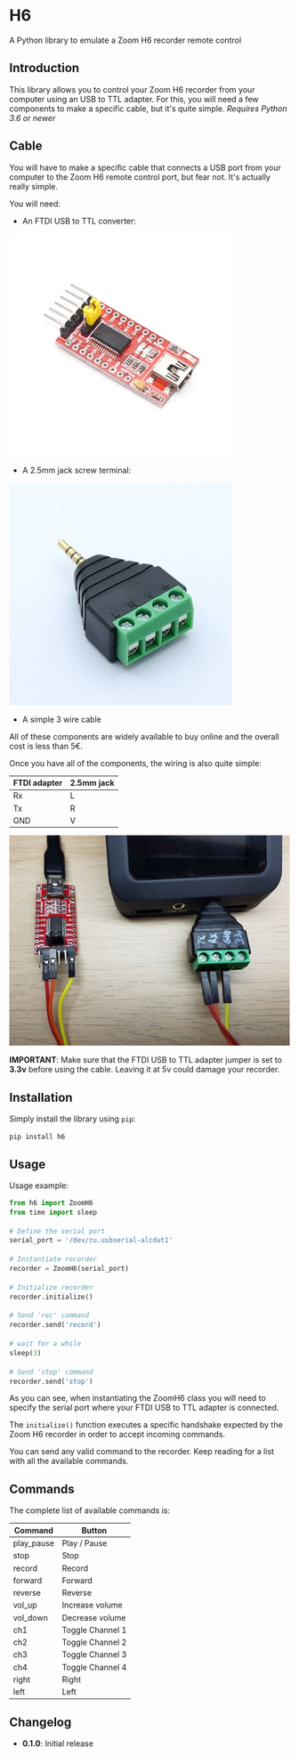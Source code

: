 # H6

A Python library to emulate a Zoom H6 recorder remote control

## Introduction

This library allows you to control your Zoom H6 recorder from your computer using an USB to TTL adapter.
For this, you will need a few components to make a specific cable, but it's quite simple.
*Requires Python 3.6 or newer*

## Cable

You will have to make a specific cable that connects a USB port from your computer to the Zoom H6 remote control port, but fear not. It's actually really simple.

You will need:

- An FTDI USB to TTL converter:

![FTDI USB to TTL](images/FT232RL-FTDI-USB-to-TTL.jpeg?raw=true "FTDI USB to TTL")

- A 2.5mm jack screw terminal:

![2.5mm jack screw terminal](images/2-5mm-Stereo-Jack.jpeg?raw=true "2.5mm jack screw terminal")

- A simple 3 wire cable

All of these components are widely available to buy online and the overall cost is less than 5€.

Once you have all of the components, the wiring is also quite simple:

| FTDI adapter | 2.5mm jack |
|--------------|------------|
| Rx           | L          |
| Tx           | R          |
| GND          | V          |

![Wiring](images/wiring.jpeg?raw=true "Wiring")

**IMPORTANT**: Make sure that the FTDI USB to TTL adapter jumper is set to **3.3v** before using the cable. Leaving it at 5v could damage your recorder.

## Installation

Simply install the library using `pip`:

`pip install h6`

## Usage

Usage example:

``` python
from h6 import ZoomH6
from time import sleep

# Define the serial port
serial_port = '/dev/cu.usbserial-alcdut1'

# Instantiate recorder
recorder = ZoomH6(serial_port)

# Initialize recorder
recorder.initialize()

# Send 'rec' command
recorder.send('record')

# wait for a while
sleep(3)

# Send 'stop' command
recorder.send('stop')
```

As you can see, when instantiating the ZoomH6 class you will need to specify the serial port where your FTDI USB to TTL adapter is connected.

The `initialize()` function executes a specific handshake expected by the Zoom H6 recorder in order to accept incoming commands.

You can send any valid command to the recorder. Keep reading for a list with all the available commands.

## Commands

The complete list of available commands is:

| Command           | Button            |
|-------------------|-------------------|
| play_pause        | Play / Pause      |
| stop              | Stop              |
| record            | Record            |
| forward           | Forward           |
| reverse           | Reverse           |
| vol_up            | Increase volume   |
| vol_down          | Decrease volume   |
| ch1               | Toggle Channel 1  |
| ch2               | Toggle Channel 2  |
| ch3               | Toggle Channel 3  |
| ch4               | Toggle Channel 4  |
| right             | Right             |
| left              | Left              |

## Changelog

- **0.1.0**: Initial release
